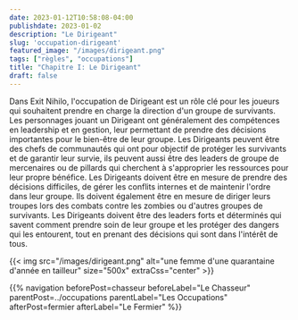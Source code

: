 ```yaml
---
date: 2023-01-12T10:58:08-04:00
publishdate: 2023-01-02
description: "Le Dirigeant"
slug: 'occupation-dirigeant'
featured_image: "/images/dirigeant.png"
tags: ["règles", "occupations"]
title: "Chapitre I: Le Dirigeant"
draft: false
---
```


Dans Exit Nihilo, l'occupation de Dirigeant est un rôle clé pour les joueurs qui souhaitent prendre en charge la direction d'un groupe de survivants. Les personnages jouant un Dirigeant ont généralement des compétences en leadership et en gestion, leur permettant de prendre des décisions importantes pour le bien-être de leur groupe.
Les Dirigeants peuvent être des chefs de communautés qui ont pour objectif de protéger les survivants et de garantir leur survie, ils peuvent aussi être des leaders de groupe de mercenaires ou de pillards qui cherchent à s'approprier les ressources pour leur propre bénéfice.
Les Dirigeants doivent être en mesure de prendre des décisions difficiles, de gérer les conflits internes et de maintenir l'ordre dans leur groupe. Ils doivent également être en mesure de diriger leurs troupes lors des combats contre les zombies ou d'autres groupes de survivants.
Les Dirigeants doivent être des leaders forts et déterminés qui savent comment prendre soin de leur groupe et les protéger des dangers qui les entourent, tout en prenant des décisions qui sont dans l'intérêt de tous.

{{< img src="/images/dirigeant.png" alt="une femme d'une quarantaine d'année en tailleur" size="500x" extraCss="center" >}}

{{% navigation beforePost=chasseur beforeLabel="Le Chasseur" parentPost=../occupations parentLabel="Les Occupations" afterPost=fermier afterLabel="Le Fermier" %}}